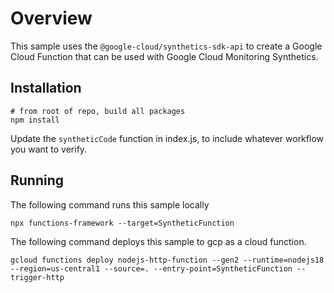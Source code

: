 # Overview

This sample uses the `@google-cloud/synthetics-sdk-api` to create a Google Cloud Function that can be used with Google Cloud Monitoring Synthetics.

## Installation

```
# from root of repo, build all packages
npm install
```

Update the `syntheticCode` function in index.js, to include whatever workflow you want to verify.

## Running 

The following command runs this sample locally
```
npx functions-framework --target=SyntheticFunction
```

The following command deploys this sample to gcp as a cloud function.
```
gcloud functions deploy nodejs-http-function --gen2 --runtime=nodejs18 --region=us-central1 --source=. --entry-point=SyntheticFunction --trigger-http
```